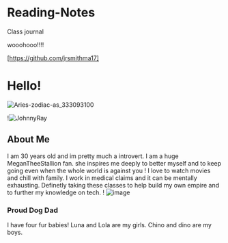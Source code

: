 # Reading-Notes

Class journal

wooohooo!!!!

[https://github.com/jrsmithma17]

# Hello!

![Aries-zodiac-as_333093100](https://github.com/jrsmithma17/reading-notes/assets/156276958/1f2488a0-5ab1-4c39-a446-d1b09d4da2a1)


!![JohnnyRay](https://github.com/jrsmithma17/reading-notes/assets/156276958/991738b1-281d-485b-9f82-eb104f6fa718)

## About Me 
I am 30 years old and im pretty much a introvert. I am a huge MeganTheeStallion fan. she inspires me deeply to better myself and to keep going even when the whole world is against you ! I love to watch movies and chill with family. I work in medical claims and it can be mentally exhausting. Definetly taking these classes to help build my own empire and to further my knowledge on tech. 
! ![image](https://github.com/jrsmithma17/reading-notes/assets/156276958/4653f164-65d1-4071-b338-d349287d9100)


### Proud Dog Dad 
I have four fur babies! Luna and Lola are my girls. Chino and dino are my boys.  




